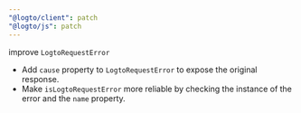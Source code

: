 ```yaml
---
"@logto/client": patch
"@logto/js": patch
---
```


improve `LogtoRequestError`

- Add `cause` property to `LogtoRequestError` to expose the original response.
- Make `isLogtoRequestError` more reliable by checking the instance of the error and the `name` property.
